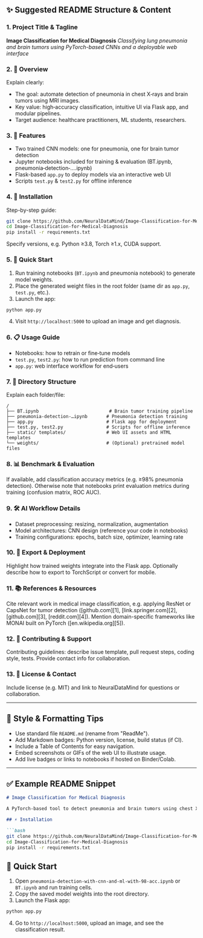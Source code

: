 ## ✨ Suggested README Structure & Content

### 1. Project Title & Tagline

**Image Classification for Medical Diagnosis**
*Classifying lung pneumonia and brain tumors using PyTorch-based CNNs and a deployable web interface*

### 2. 🎯 Overview

Explain clearly:

* The goal: automate detection of pneumonia in chest X‑rays and brain tumors using MRI images.
* Key value: high‑accuracy classification, intuitive UI via Flask app, and modular pipelines.
* Target audience: healthcare practitioners, ML students, researchers.

### 3. 🚀 Features

* Two trained CNN models: one for pneumonia, one for brain tumor detection
* Jupyter notebooks included for training & evaluation (BT.ipynb, pneumonia‑detection‑….ipynb)
* Flask-based `app.py` to deploy models via an interactive web UI
* Scripts `test.py` & `test2.py` for offline inference

### 4. 🧩 Installation

Step-by-step guide:

```bash
git clone https://github.com/NeuralDataMind/Image-Classification-for-Medical-Diagnosis.git
cd Image-Classification-for-Medical-Diagnosis
pip install -r requirements.txt
```

Specify versions, e.g. Python ≥3.8, Torch ≥1.x, CUDA support.

### 5. 🧪 Quick Start

1. Run training notebooks (`BT.ipynb` and pneumonia notebook) to generate model weights.
2. Place the generated weight files in the root folder (same dir as `app.py`, `test.py`, etc.).
3. Launch the app:

```bash
python app.py
```

4. Visit `http://localhost:5000` to upload an image and get diagnosis.

### 6. 📋 Usage Guide

* Notebooks: how to retrain or fine‑tune models
* `test.py`, `test2.py`: how to run prediction from command line
* `app.py`: web interface workflow for end‑users

### 7. 📁 Directory Structure

Explain each folder/file:

```
/
├── BT.ipynb                          # Brain tumor training pipeline
├── pneumonia‑detection‑…ipynb       # Pneumonia detection training
├── app.py                           # Flask app for deployment
├── test.py, test2.py                # Scripts for offline inference
├── static/ templates/               # Web UI assets and HTML templates
└── weights/                         # (Optional) pretrained model files
```

### 8. 📊 Benchmark & Evaluation

If available, add classification accuracy metrics (e.g. ≥98% pneumonia detection). Otherwise note that notebooks print evaluation metrics during training (confusion matrix, ROC AUC).

### 9. 🛠 AI Workflow Details

* Dataset preprocessing: resizing, normalization, augmentation
* Model architectures: CNN design (reference your code in notebooks)
* Training configurations: epochs, batch size, optimizer, learning rate

### 10. 🔄 Export & Deployment

Highlight how trained weights integrate into the Flask app. Optionally describe how to export to TorchScript or convert for mobile.

### 11. 📚 References & Resources

Cite relevant work in medical image classification, e.g. applying ResNet or CapsNet for tumor detection ([github.com][1], [link.springer.com][2], [github.com][3], [reddit.com][4]).
Mention domain-specific frameworks like MONAI built on PyTorch ([en.wikipedia.org][5]).

### 12. 🤝 Contributing & Support

Contributing guidelines: describe issue template, pull request steps, coding style, tests. Provide contact info for collaboration.

### 13. 📄 License & Contact

Include license (e.g. MIT) and link to NeuralDataMind for questions or collaboration.

---

## 🧾 Style & Formatting Tips

* Use standard file `README.md` (rename from "ReadMe").
* Add Markdown badges: Python version, license, build status (if CI).
* Include a Table of Contents for easy navigation.
* Embed screenshots or GIFs of the web UI to illustrate usage.
* Add live badges or links to notebooks if hosted on Binder/Colab.

---

## ✅ Example README Snippet

````markdown
# Image Classification for Medical Diagnosis

A PyTorch-based tool to detect pneumonia and brain tumors using chest X-rays and MRI scans, complete with an interactive Flask web app for instant diagnostic feedback.

## ⚡ Installation

```bash
git clone https://github.com/NeuralDataMind/Image-Classification-for-Medical-Diagnosis.git
cd Image-Classification-for-Medical-Diagnosis
pip install -r requirements.txt
````

## 🚀 Quick Start

1. Open `pneumonia-detection‑with‑cnn‑and‑ml‑with‑98‑acc.ipynb` or `BT.ipynb` and run training cells.
2. Copy the saved model weights into the root directory.
3. Launch the Flask app:

```bash
python app.py
```

4. Go to `http://localhost:5000`, upload an image, and see the classification result.

